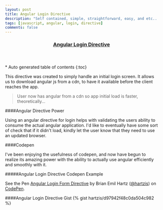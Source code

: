 ```yaml
---
layout: post
title: Angular Login Directive
description: "Self contained, simple, straightforward, easy, and etc... angular login directive..."
tags: [javascript, angular, login, directive]
comments: false
---
```


<section id="table-of-contents" class="toc tocFixed">
  <header>
    <a href="#">
      <h3>Angular Login Directive</h3>
    </a>
  </header>
<div id="drawer" markdown="1">
*  Auto generated table of contents
{:toc}
</div>
</section><!-- /#table-of-contents -->

This directive was created to simply handle an initial login screen. It allows us to download angular js from a cdn, to have it available before the client reaches the app.

> User now has angular from a cdn so app initial load is faster, theoretically...

####Angular Directive Power

Using an angular directive for login helps with validating the users ability to consume the actual angular application.  I'd like to eventually have some sort of check that if it didn't load, kindly let the user know that they need to use an updated browser.


####Codepen

I've been enjoying the usefulness of codepen, and now have begun to realize its amazing power with the ability to actually use angular efficiently and smoothly with it.

#####Angular Login Directive Codepen Example

<p data-height="428" data-theme-id="9092" data-slug-hash="LEPXam" data-default-tab="result" data-user="hartzis" class='codepen'>See the Pen <a href='http://codepen.io/hartzis/pen/LEPXam/'>Angular Login Form Directive</a> by Brian Emil Hartz (<a href='http://codepen.io/hartzis'>@hartzis</a>) on <a href='http://codepen.io'>CodePen</a>.</p>
<script async src="//assets.codepen.io/assets/embed/ei.js"></script>



####Angular Login Directive Gist
{% gist hartzis/d97942f48c0da504c982 %}
